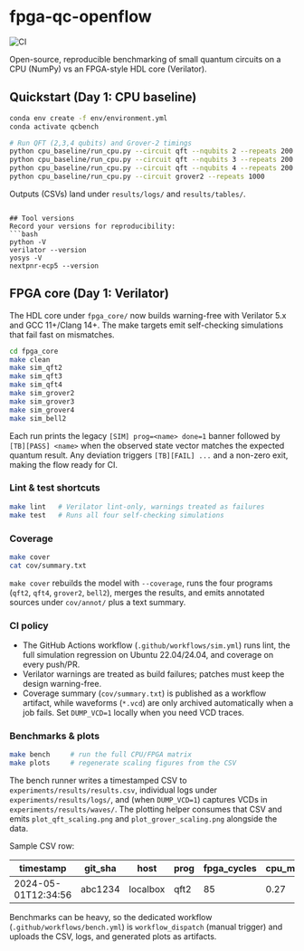 
# fpga-qc-openflow
![CI](https://github.com/shahriar-rizvi/fpga-qc-openflow/actions/workflows/sim.yml/badge.svg)

Open-source, reproducible benchmarking of small quantum circuits on a CPU (NumPy) vs an FPGA-style HDL core (Verilator).

## Quickstart (Day 1: CPU baseline)

```bash
conda env create -f env/environment.yml
conda activate qcbench

# Run QFT (2,3,4 qubits) and Grover-2 timings
python cpu_baseline/run_cpu.py --circuit qft --nqubits 2 --repeats 200
python cpu_baseline/run_cpu.py --circuit qft --nqubits 3 --repeats 200
python cpu_baseline/run_cpu.py --circuit qft --nqubits 4 --repeats 200
python cpu_baseline/run_cpu.py --circuit grover2 --repeats 1000
```

Outputs (CSVs) land under `results/logs/` and `results/tables/`.
```

## Tool versions
Record your versions for reproducibility:
```bash
python -V
verilator --version
yosys -V
nextpnr-ecp5 --version
```

## FPGA core (Day 1: Verilator)

The HDL core under `fpga_core/` now builds warning-free with Verilator 5.x and GCC 11+/Clang 14+. The make targets emit self-checking simulations that fail fast on mismatches.

```bash
cd fpga_core
make clean
make sim_qft2
make sim_qft3
make sim_qft4
make sim_grover2
make sim_grover3
make sim_grover4
make sim_bell2
```

Each run prints the legacy `[SIM] prog=<name> done=1` banner followed by `[TB][PASS] <name>` when the observed state vector matches the expected quantum result. Any deviation triggers `[TB][FAIL] ...` and a non-zero exit, making the flow ready for CI.

### Lint & test shortcuts

```bash
make lint   # Verilator lint-only, warnings treated as failures
make test   # Runs all four self-checking simulations
```

### Coverage

```bash
make cover
cat cov/summary.txt
```

`make cover` rebuilds the model with `--coverage`, runs the four programs (`qft2`, `qft4`, `grover2`, `bell2`), merges the results, and emits annotated sources under `cov/annot/` plus a text summary.

### CI policy

- The GitHub Actions workflow (`.github/workflows/sim.yml`) runs lint, the full simulation regression on Ubuntu 22.04/24.04, and coverage on every push/PR.
- Verilator warnings are treated as build failures; patches must keep the design warning-free.
- Coverage summary (`cov/summary.txt`) is published as a workflow artifact, while waveforms (`*.vcd`) are only archived automatically when a job fails. Set `DUMP_VCD=1` locally when you need VCD traces.

### Benchmarks & plots

```bash
make bench     # run the full CPU/FPGA matrix
make plots     # regenerate scaling figures from the CSV
```

The bench runner writes a timestamped CSV to `experiments/results/results.csv`, individual logs under `experiments/results/logs/`, and (when `DUMP_VCD=1`) captures VCDs in `experiments/results/waves/`. The plotting helper consumes that CSV and emits `plot_qft_scaling.png` and `plot_grover_scaling.png` alongside the data.

Sample CSV row:

| timestamp | git_sha | host    | prog | fpga_cycles | cpu_ms | status |
|-----------|---------|---------|------|-------------|--------|--------|
| 2024-05-01T12:34:56 | abc1234 | localbox | qft2 | 85 | 0.27 | ok |

Benchmarks can be heavy, so the dedicated workflow (`.github/workflows/bench.yml`) is `workflow_dispatch` (manual trigger) and uploads the CSV, logs, and generated plots as artifacts.
